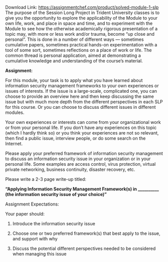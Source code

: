 Download Link: https://assignmentchef.com/product/solved-module-1-slp
<br>
The purpose of the Session Long Project in Trident University classes is to give you the opportunity to explore the applicability of the Module to your own life, work, and place in space and time, and to experiment with the Module to see how the otherwise academically rigorous presentation of a topic may, with more or less work and/or trauma, become “up close and personal”.  This is done in a number of different ways — sometimes cumulative papers, sometimes practical hands-on experimentation with a tool of some sort, sometimes reflections on a place of work or life.  The common thread is personal application, aimed at demonstrating a cumulative knowledge and understanding of the course’s material.

<strong>Assignment:</strong>

For this module, your task is to apply what you have learned about information security management frameworks to your own experiences or issues of interests. If the issue is a large-scale, complicated one, you can choose to provide an overview here and then keep discussing the same issue but with much more depth from the different perspectives in each SLP for this course. Or you can choose to discuss different issues in different modules.

Your own experiences or interests can come from your organizational work or from your personal life. If you don’t have any experiences on this topic (which I hardly think so) or you think your experiences are not so relevant, then find a public issue, interview people, or do some search on the Internet.

Please apply your preferred framework of information security management to discuss an information security issue in your organization or in your personal life. Some examples are access control, virus protection, virtual private networking, business continuity, disaster recovery, etc.

Please write a 2-3 page write-up titled:

<strong>“Applying Information Security Management Framework(s) in __________ (the information security issue of your choice)”</strong>

Assignment Expectations:

Your paper should:

1) Introduce the information security issue

2) Choose one or two preferred framework(s) that best apply to the issue, and support with why

3) Discuss the potential different perspectives needed to be considered when managing this issue


